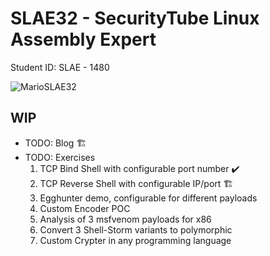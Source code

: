 # SLAE32 - SecurityTube Linux Assembly Expert

Student ID: SLAE - 1480

![MarioSLAE32](https://user-images.githubusercontent.com/7789866/124338283-f222fa80-db74-11eb-80b2-f117391dc627.png)

## WIP
- TODO: Blog :building_construction:
- TODO: Exercises
    1. TCP Bind Shell with configurable port number ✔️
    2. TCP Reverse Shell with configurable IP/port 🏗️
    3. Egghunter demo, configurable for different payloads
    4. Custom Encoder POC
    5. Analysis of 3 msfvenom payloads for x86
    6. Convert 3 Shell-Storm variants to polymorphic
    7. Custom Crypter in any programming language
